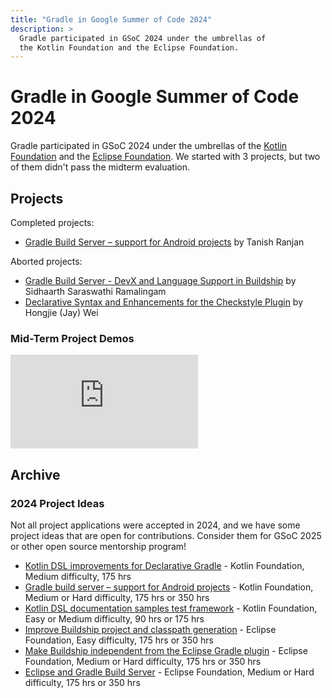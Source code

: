 ```yaml
---
title: "Gradle in Google Summer of Code 2024"
description: >
  Gradle participated in GSoC 2024 under the umbrellas of
  the Kotlin Foundation and the Eclipse Foundation.
---
```


# Gradle in Google Summer of Code 2024

Gradle participated in GSoC 2024 under the umbrellas of
the [Kotlin Foundation](https://kotlinfoundation.org/) and the [Eclipse Foundation](https://www.eclipse.org/).
We started with 3 projects, but two of them didn't pass the midterm evaluation.

## Projects

Completed projects:

- [Gradle Build Server – support for Android projects](./gradle-build-server-android.md) by Tanish Ranjan

Aborted projects:

- [Gradle Build Server - DevX and Language Support in Buildship](./gradle-build-server-devx.md) by Sidhaarth Saraswathi Ramalingam
- [Declarative Syntax and Enhancements for the Checkstyle Plugin](./checkstyle-plugin.md) by Hongjie (Jay) Wei

### Mid-Term Project Demos

<div class="youtube-video">
  <div>
    <iframe src="https://www.youtube.com/embed/UN0AFCLASZA?si=9aG5tDzj6nL1_IKT" title="YouTube video player" frameborder="0" allow="accelerometer; autoplay; clipboard-write; encrypted-media; gyroscope; picture-in-picture; web-share" referrerpolicy="strict-origin-when-cross-origin" allowfullscreen></iframe>
  </div>
</div>

## Archive

### 2024 Project Ideas

Not all project applications were accepted in 2024,
and we have some project ideas that are open for contributions.
Consider them for GSoC 2025 or other open source mentorship program!

- [Kotlin DSL improvements for Declarative Gradle](https://kotlinlang.org/docs/gsoc-2024.html#kotlin-dsl-improvements-for-declarative-gradle-medium-175-hrs) -
  Kotlin Foundation, Medium difficulty, 175 hrs
- [Gradle build server – support for Android projects](https://kotlinlang.org/docs/gsoc-2024.html#gradle-build-server-support-for-android-projects-medium-or-hard-175-hrs-or-350-hrs) -
  Kotlin Foundation, Medium or Hard difficulty, 175 hrs or 350 hrs
- [Kotlin DSL documentation samples test framework](https://kotlinlang.org/docs/gsoc-2024.html#kotlin-dsl-documentation-samples-test-framework-easy-or-medium-90-hrs-or-175-hrs) -
  Kotlin Foundation, Easy or Medium difficulty, 90 hrs or 175 hrs
- [Improve Buildship project and classpath generation](https://gitlab.eclipse.org/eclipsefdn/emo-team/gsoc-at-the-ef/-/issues/7) -
  Eclipse Foundation, Easy difficulty, 175 hrs or 350 hrs
- [Make Buildship independent from the Eclipse Gradle plugin](https://gitlab.eclipse.org/eclipsefdn/emo-team/gsoc-at-the-ef/-/issues/6) -
  Eclipse Foundation, Medium or Hard difficulty, 175 hrs or 350 hrs
- [Eclipse and Gradle Build Server](https://gitlab.eclipse.org/eclipsefdn/emo-team/gsoc-at-the-ef/-/issues/5) -
  Eclipse Foundation, Medium or Hard difficulty, 175 hrs or 350 hrs

